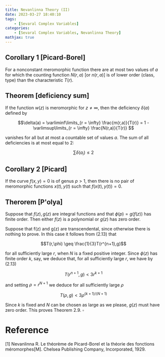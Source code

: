 ```yaml
---
title: Nevanlinna Theory (II)
date: 2023-03-27 18:40:10
tags:
    - [Sevaral Complex Variables]
categories:
    - [Sevaral Complex Variables, Nevanlinna Theory]
mathjax: true
---
```



## Corollary 1 [Picard-Borel]

For a nonconstant meromorphic function there are at most two values of $a$ for which the counting function $N(r, a)$ [or $n(r, a)$] is of lower order (class, type) than the characteristic $T(r)$.

## Theorem [deficiency sum]

If the function $w(z)$ is meromorphic for $z \neq \infty$, then the deficiency $\delta(a)$ defined by 

$$\delta(a) = \varliminf\limits_{r = \infty} \frac{m(r,a)}{T(r)} = 1 - \varlimsup\limits_{r = \infty} \frac{N(r,a)}{T(r)} $$

vanishes for all but at most a countable set of values $a$. The sum of all deficiencies is at most equal to $2$:

$$\sum \delta(a_{i}) \leq 2$$



## Corollary 2 [Picard]
If the curve $f(x, y) = 0$ is of genus $p > 1$, then there is no pair of meromorphic functions $x(t), y(t)$ such that $f(x(t), y(t)) = 0$.




## Therorem [P\'olya]
Suppose that $f(z), g(z)$ are integral functions and that $\phi(р) = g\left(f(z)\right)$ has finite order. Then either $f(z)$ is a polynomial or $g(z)$ has zero order.



Suppose that f(z) and g(z) are transcendental, since otherwise there
is nothing to prove. In this case it follows from (2.13) that

$$T(r,\phi) \geq \frac{1}{3}T(r^{n+1},g)$$

for all sufficiently large $r$, when $N$ is a fixed positive integer. Since $\phi(z)$ has finite order $k$, say, we deduce that, for all sufficiently large $r$, we have by (2.13)

$$T(r^{n+1},g) < 3r^{k+1}$$

and setting $\rho = r^{N+1}$ we deduce for all sufficiently large $\rho$

$$T(\rho,g) < 3 \rho^{(k+1)/(N+1)}$$

Since $k$ is fixed and $N$ can be chosen as large as we please, $g(z)$ must have zero order. This proves Theorem 2.9. $\square$

# Reference


[1] Nevanlinna R. Le théorème de Picard-Borel et la théorie des fonctions méromorphes[M]. Chelsea Publishing Company, Incorporated, 1929.